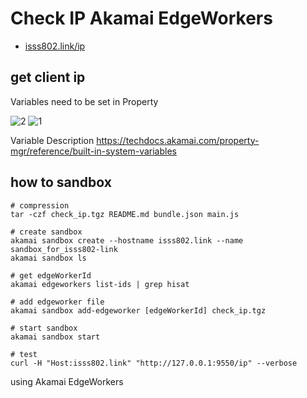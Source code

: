 # Check IP Akamai EdgeWorkers

- [isss802.link/ip](https://isss802.link/ip)

## get client ip

Variables need to be set in Property

![2](https://user-images.githubusercontent.com/4577575/158518085-674dd50b-4dfb-4705-9b5b-869e1d4de77d.png)
![1](https://user-images.githubusercontent.com/4577575/158518041-354ee1b6-b75e-4e1f-8146-92a10ea5cfe1.png)

Variable Description
https://techdocs.akamai.com/property-mgr/reference/built-in-system-variables

## how to sandbox

```
# compression
tar -czf check_ip.tgz README.md bundle.json main.js

# create sandbox
akamai sandbox create --hostname isss802.link --name sandbox_for_isss802-link
akamai sandbox ls

# get edgeWorkerId
akamai edgeworkers list-ids | grep hisat

# add edgeworker file
akamai sandbox add-edgeworker [edgeWorkerId] check_ip.tgz

# start sandbox
akamai sandbox start

# test
curl -H "Host:isss802.link" "http://127.0.0.1:9550/ip" --verbose
```

using Akamai EdgeWorkers
